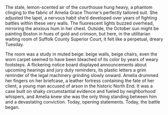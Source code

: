 The stale, lemon-scented air of the courthouse hung heavy, a phantom clinging to the fabric of Amelia Grace Thorne's perfectly tailored suit. She adjusted the lapel, a nervous habit she’d developed over years of fighting battles within these very walls. The fluorescent lights buzzed overhead, mirroring the anxious hum in her chest. Outside, the October sun might be painting Boston in hues of gold and crimson, but here, in the utilitarian waiting room of Suffolk County Superior Court, it felt like a perpetual, dreary Tuesday.

The room was a study in muted beige: beige walls, beige chairs, even the worn carpet seemed to have been bleached of its color by years of weary footsteps. A flickering notice board displayed announcements about upcoming hearings and jury duty reminders, its plastic letters a grim reminder of the legal machinery grinding slowly onward. Amelia drummed her fingers on her briefcase, a leather fortress containing the fate of her client, a young man accused of arson in the historic North End. It was a case built on shaky circumstantial evidence and fueled by neighborhood whispers, and Amelia knew she was the only thing standing between him and a devastating conviction. Today, opening statements. Today, the battle began.
